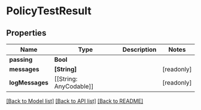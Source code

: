 # PolicyTestResult

## Properties
Name | Type | Description | Notes
------------ | ------------- | ------------- | -------------
**passing** | **Bool** |  | 
**messages** | **[String]** |  | [readonly] 
**logMessages** | [[String: AnyCodable]] |  | [readonly] 

[[Back to Model list]](../README.md#documentation-for-models) [[Back to API list]](../README.md#documentation-for-api-endpoints) [[Back to README]](../README.md)


